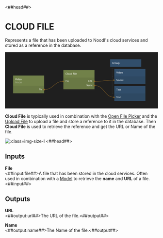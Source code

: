 <##head##>
# CLOUD FILE

Represents a file that has been uploaded to Noodl's cloud services and stored as a reference in the database.

![](cloud-file.png ':class=img-size-l')

**Cloud File** is typically used in combination with the [Open File Picker](/nodes/utilities/open-file-picker.md) and the [Upload File](/nodes/cloud-services/upload-file.md) to upload a file and store a reference to it in the database. Then **Cloud File** is used to retrieve the reference and get the URL or Name of the file.

![](/upload-file.png ':class=img-size-l')
<##head##>
## Inputs

**File**  
<##input:file##>A file that has been stored in the cloud services. Often used in combination with a [Model](/nodes/cloud-services/model.md) to retrieve the **name** and **URL** of a file.<##input##>

## Outputs

**URL**  
<##output:url##>The URL of the file.<##output##>

**Name**  
<##output:name##>The Name of the file.<##output##>
